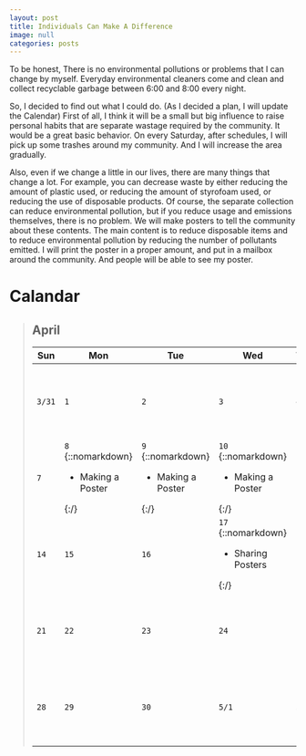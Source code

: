 ```yaml
---
layout: post
title: Individuals Can Make A Difference
image: null
categories: posts
---
```


To be honest, There is no environmental pollutions or problems that I can change by myself.
Everyday environmental cleaners come and clean and collect recyclable garbage between 6:00 and 8:00 every night.

So, I decided to find out what I could do.
(As I decided a plan, I will update the Calendar)
First of all, I think it will be a small but big influence to raise personal habits that are separate wastage required by the community.
It would be a great basic behavior.
On every Saturday, after schedules, I will pick up some trashes around my community. And I will increase the area gradually.

Also, even if we change a little in our lives, there are many things that change a lot.
For example, you can decrease waste by either reducing the amount of plastic used, or reducing the amount of styrofoam used, or reducing the use of disposable products.
Of course, the separate collection can reduce environmental pollution, but if you reduce usage and emissions themselves, there is no problem.
We will make posters to tell the community about these contents.
The main content is to reduce disposable items and to reduce environmental pollution by reducing the number of pollutants emitted.
I will print the poster in a proper amount, and put in a mailbox around the community. And people will be able to see my poster. 

# Calandar

> ## April
> 
>|<center>Sun</center>|<center>Mon</center>|<center>Tue</center>|<center>Wed</center>|<center>Thu</center>|<center>Fri</center>|<center>Sat</center>|
>|--------------------|--------------------|--------------------|--------------------|--------------------|--------------------|--------------------|
>|`3/31`<br/>    |`1`<br/>       |`2`<br/>       |`3`<br/>       |`4`<br/>       |`5`<br/>       |`6` <br/>{::nomarkdown}<ul><li>Picking Trash</li></ul>{:/}|
>|`7`<br/> |`8`<br/> {::nomarkdown}<ul><li>Making a Poster</li></ul>{:/} |`9`<br/> {::nomarkdown}<ul><li>Making a Poster</li></ul>{:/} |`10`<br/> {::nomarkdown}<ul><li>Making a Poster</li></ul>{:/} |`11`<br/>      |`12`<br/>      |`13` {::nomarkdown}<ul><li>Picking Trash</li></ul>{:/}|
>|`14`<br/> |`15`<br/>      |`16`<br/>      |`17`<br/> {::nomarkdown}<ul><li>Sharing Posters</li></ul>{:/} |`18`<br/>      |`19`<br/>      |`20` {::nomarkdown}<ul><li>Picking Trash</li></ul>{:/}|
>|`21`<br/>      |`22`<br/>      |`23`<br/>      |`24`<br/>      |`25`<br/>      |`26`<br/>      |`27` {::nomarkdown}<ul><li>Picking Trash</li></ul>{:/}|
>|`28`<br/>      |`29`<br/>      |`30`<br/>      |`5/1`<br/>     |`5/2`<br/>     |`5/3`<br/>     |`5/4` {::nomarkdown}<ul><li>Picking Trash</li></ul>{:/}|
